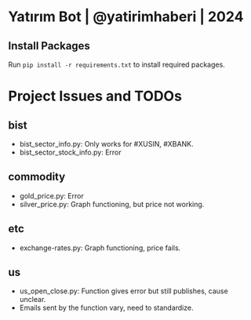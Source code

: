 # Yatırım Bot | @yatirimhaberi | 2024

## Install Packages

Run `pip install -r requirements.txt` to install required packages.

# Project Issues and TODOs

## bist

- bist_sector_info.py: Only works for #XUSIN, #XBANK.
- bist_sector_stock_info.py: Error

## commodity

- gold_price.py: Error
- silver_price.py: Graph functioning, but price not working.

## etc

- exchange-rates.py: Graph functioning, price fails.

## us

- us_open_close.py: Function gives error but still publishes, cause unclear.
- Emails sent by the function vary, need to standardize.
